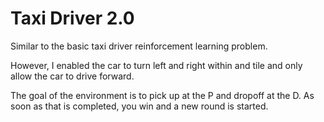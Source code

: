 # Taxi Driver 2.0
Similar to the basic taxi driver reinforcement learning problem.

However, I enabled the car to turn left and right within and tile and only allow the car to drive forward.

The goal of the environment is to pick up at the P and dropoff at the D. As soon as that is completed, you win and a new round is started.
